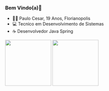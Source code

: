 ### Bem Vindo(a)👋

- 🙎‍♂️ Paulo Cesar, 19 Anos, Florianopolis
- 💻 Tecnico em Desenvolvimento de Sistemas
- ☕ Desenvolvedor Java Spring


<div align="left">
<img height="150em" src="https://github-readme-stats.vercel.app/api?username=ppaulocma&theme=gotham&show_icons=true&hide_border=true&count_private=true&include_all_commits=true"/>	
<img height="150em" src="https://github-readme-stats.vercel.app/api/top-langs/?username=ppaulocma&layout=compact&theme=gotham&count_private=true&include_all_commits=true&hide_border=true&langs_count=8)](https://github.com/ppaulocma/github-readme-stats"/>
</div>


